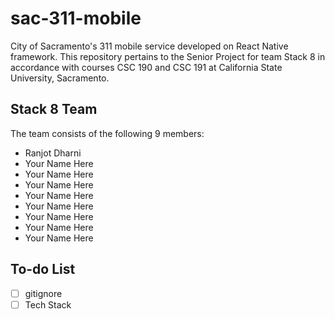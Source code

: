 # sac-311-mobile
City of Sacramento's 311 mobile service developed on React Native framework. This repository pertains to the Senior Project for team Stack 8 in accordance with courses CSC 190 and CSC 191 at California State University, Sacramento.


## Stack 8 Team
The team consists of the following 9 members:

- Ranjot Dharni
- Your Name Here
- Your Name Here
- Your Name Here
- Your Name Here
- Your Name Here
- Your Name Here
- Your Name Here
- Your Name Here

## To-do List
- [ ] gitignore
- [ ] Tech Stack